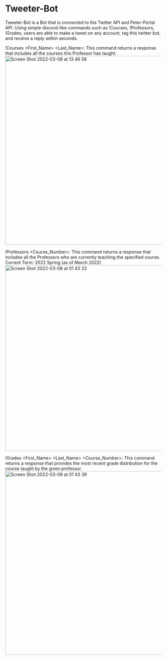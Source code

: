 # Tweeter-Bot

Tweeter-Bot is a Bot that is connected to the Twitter API and Peter-Portal API. 
Using simple discord-like commands such as !Courses, !Professors, !Grades, users are able to make a tweet on any account, tag this twitter bot, and receive a reply within seconds. 

!Courses <First_Name> <Last_Name>:
  This command returns a response that includes all the courses this Professor has taught. 
<img width="608" alt="Screen Shot 2022-03-08 at 13 46 58" src="https://user-images.githubusercontent.com/25373931/157331058-12665a91-7b0a-4aaa-845c-a95162976654.png">

  
!Professors <Department> <Course_Number>:
  This command returns a response that includes all the Professors who are currently teaching the specified course. Current Term: 2022 Spring (as of March 2022)
<img width="598" alt="Screen Shot 2022-03-08 at 01 43 22" src="https://user-images.githubusercontent.com/25373931/157212086-fc9b60c9-59a5-4883-a9d5-bf6c13fb8937.png">

  
!Grades <First_Name> <Last_Name> <Department> <Course_Number>:
  This command returns a response that provides the most recent grade distribution for the course taught by the given professor. 
<img width="591" alt="Screen Shot 2022-03-08 at 01 43 39" src="https://user-images.githubusercontent.com/25373931/157212126-993caa92-f1fa-43c5-9ea7-5037d6e6ed04.png">
